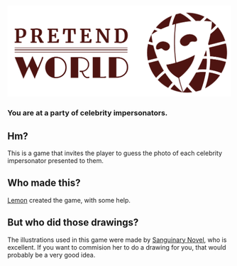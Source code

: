 ![pretend.world](https://github.com/AhoyLemon/pretend.world/blob/master/img/readme_head.png?raw=true)
### You are at a party of celebrity impersonators.

## Hm?
This is a game that invites the player to guess the photo of each celebrity impersonator presented to them.

## Who made this?
[Lemon](https://github.com/AhoyLemon) created the game, with some help.

## But who did those drawings?
The illustrations used in this game were made by [Sanguinary Novel](https://twitter.com/aberrantwhimsy), who is excellent. If you want to commision her to do a drawing for you, that would probably be a very good idea.
